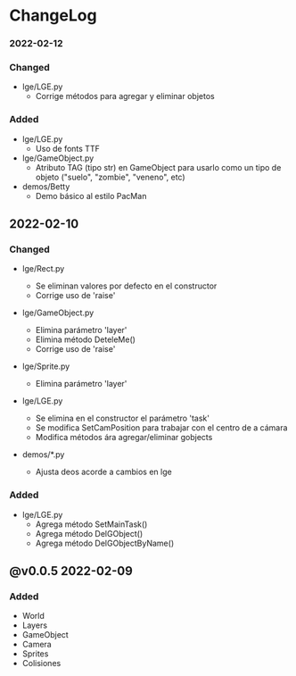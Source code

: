 # ChangeLog

### 2022-02-12

### Changed
- lge/LGE.py
    - Corrige métodos para agregar y eliminar objetos
### Added
- lge/LGE.py
    - Uso de fonts TTF
- lge/GameObject.py
    - Atributo TAG (tipo str) en GameObject para usarlo como un tipo de objeto ("suelo", "zombie", "veneno", etc)
- demos/Betty
    - Demo básico al estilo PacMan

## 2022-02-10

### Changed
- lge/Rect.py
    - Se eliminan valores por defecto en el constructor
    - Corrige uso de 'raise'

- lge/GameObject.py
    - Elimina parámetro 'layer'
    - Elimina método DeteleMe()
    - Corrige uso de 'raise'

- lge/Sprite.py
    - Elimina parámetro 'layer'

- lge/LGE.py
    - Se elimina en el constructor el parámetro 'task'
    - Se modifica SetCamPosition para trabajar con el centro de a cámara
    - Modifica métodos ára agregar/eliminar gobjects

- demos/*.py
    - Ajusta deos acorde a cambios en lge

### Added
- lge/LGE.py
    - Agrega método SetMainTask()
    - Agrega método DelGObject()
    - Agrega método DelGObjectByName()

## @v0.0.5 2022-02-09

### Added
- World
- Layers
- GameObject
- Camera
- Sprites
- Colisiones
